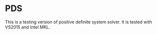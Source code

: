 # PDS

This is a testing version of positive definite system solver. It is tested with VS2015 and Intel MKL.
